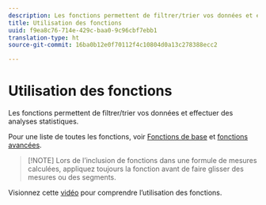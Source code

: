 ```yaml
---
description: Les fonctions permettent de filtrer/trier vos données et effectuer des analyses statistiques.
title: Utilisation des fonctions
uuid: f9ea8c76-714e-429c-baa0-9c96cbf7ebb1
translation-type: ht
source-git-commit: 16ba0b12e0f70112f4c10804d0a13c278388ecc2

---
```



# Utilisation des fonctions

Les fonctions permettent de filtrer/trier vos données et effectuer des analyses statistiques.

Pour une liste de toutes les fonctions, voir  [Fonctions de base](/help/components/c-calcmetrics/cm-reference/cm-functions.md) et [fonctions avancées](/help/components/c-calcmetrics/cm-reference/cm-adv-functions.md).

> [!NOTE] Lors de l’inclusion de fonctions dans une formule de mesures calculées, appliquez toujours la fonction avant de faire glisser des mesures ou des segments.

Visionnez cette [vidéo](https://youtu.be/SSyWvomnewI) pour comprendre l’utilisation des fonctions.
